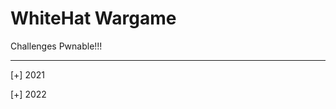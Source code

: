 # WhiteHat Wargame 

Challenges Pwnable!!!

-----------------------------------------------------------

[+] 2021

[+] 2022

